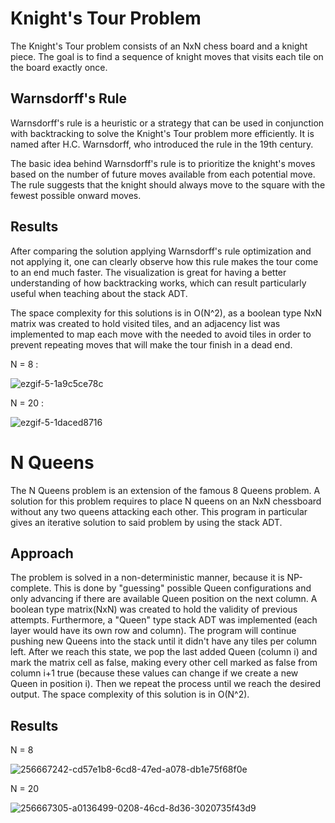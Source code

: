 # Knight's Tour Problem 

The Knight's Tour problem consists of an NxN chess board and a knight piece. The goal is to find a sequence of knight moves that visits each tile on the board exactly once. 

## Warnsdorff's Rule

Warnsdorff's rule is a heuristic or a strategy that can be used in conjunction with backtracking to solve the Knight's Tour problem more efficiently. It is named after H.C. Warnsdorff, who introduced the rule in the 19th century.

The basic idea behind Warnsdorff's rule is to prioritize the knight's moves based on the number of future moves available from each potential move. The rule suggests that the knight should always move to the square with the fewest possible onward moves.

## Results

After comparing the solution applying Warnsdorff's rule optimization and not applying it, one can clearly observe how this rule makes the tour come to an end much faster. The visualization is great for having a better understanding of how backtracking works, which can result particularly useful when teaching about the stack ADT.

The space complexity for this solutions is in O(N^2), as a boolean type NxN matrix was created to hold visited tiles, and an adjacency list was implemented to map each move with the needed to avoid tiles in order to prevent repeating moves that will make the tour finish in a dead end.

N = 8 :

![ezgif-5-1a9c5ce78c](https://github.com/M4mbo/Knight-Tour-Problem-Java/assets/115642529/fdd3bbb0-6f42-43a4-8b36-1dcdad935810)

N = 20 :

![ezgif-5-1daced8716](https://github.com/M4mbo/Knight-Tour-Problem-Java/assets/115642529/b25c91f9-c5a3-4c21-bb9e-f05ae2bc818a)

# N Queens

The N Queens problem is an extension of the famous 8 Queens problem. A solution for this problem requires to place N queens on an NxN chessboard without any two queens attacking each other. This program in particular gives an iterative solution to said problem by using the stack ADT.

## Approach

The problem is solved in a non-deterministic manner, because it is NP-complete. This is done by "guessing" possible Queen configurations and only advancing if there are available Queen position on the next column. A boolean type matrix(NxN) was created to hold the validity of previous attempts. Furthermore, a "Queen" type stack ADT was implemented (each layer would have its own row and column). The program will continue pushing new Queens into the stack until it didn't have any tiles per column left. After we reach this state, we pop the last added Queen (column i) and mark the matrix cell as false, making every other cell marked as false from column i+1 true (because these values can change if we create a new Queen in position i). Then we repeat the process until we reach the desired output. The space complexity of this solution is in O(N^2).

## Results

N = 8

![256667242-cd57e1b8-6cd8-47ed-a078-db1e75f68f0e](https://github.com/m4mbo/np-complete/assets/115642529/160e09ed-12db-4afc-b33a-abc9573f34ba)

N = 20

![256667305-a0136499-0208-46cd-8d36-3020735f43d9](https://github.com/m4mbo/np-complete/assets/115642529/83ad62ac-a2cb-4977-8b75-dc6a27ca3704)


